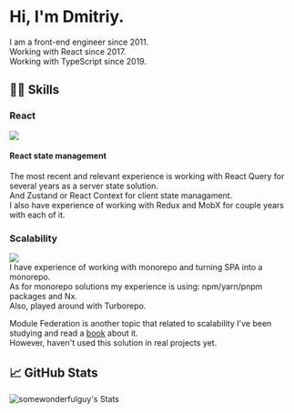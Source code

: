 # Hi, I'm Dmitriy.
I am a front-end engineer since 2011.\
Working with React since 2017.\
Working with TypeScript since 2019.

<!--
- Design system
- Player
-->

## 👨‍💻 Skills
<!-- ### Main stack
![](https://img.shields.io/badge/TypeScript-007ACC?style=for-the-badge&logo=typescript&logoColor=white)
![](https://img.shields.io/badge/JavaScript-F7DF1E?style=for-the-badge&logo=javascript&logoColor=323230)
![](https://img.shields.io/badge/HTML5-E34F26?style=for-the-badge&logo=html5&logoColor=white)
![](https://img.shields.io/badge/CSS3-1572B6?style=for-the-badge&logo=css3&logoColor=white) \
My main focus is web development using React. Speaking of which I have very strong skills and experienced in creating complex applications.
-->

### React
![](https://img.shields.io/badge/React-20232A?style=for-the-badge&logo=react&logoColor=61DAFB)

<!-- Description, some experience to be added, stay tuned. -->

#### React state management

The most recent and relevant experience is working with React Query for several years as a server state solution. \
And Zustand or React Context for client state managament. \
I also have experience of working with Redux and MobX for couple years with each of it.

### Scalability
![](https://img.shields.io/badge/Nx-143055?style=for-the-badge&logo=nx) \
I have experience of working with monorepo and turning SPA into a monorepo.\
As for monorepo solutions my experience is using: npm/yarn/pnpm packages and Nx.\
Also, played around with Turborepo.

Module Federation is another topic that related to scalability I've been studying and read a [book](https://module-federation.myshopify.com/products/practical-module-federation) about it.\
However, haven't used this solution in real projects yet.

<!-- ## 🖥️ Portfolio

See this!

## 🎓 Currently learning

Always learning!  -->

## 📈 GitHub Stats
![somewonderfulguy's Stats](https://github-readme-stats.vercel.app/api?username=somewonderfulguy&theme=yeblu&show_icons=true&hide_border=true&count_private=true)
